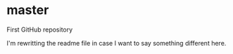 # master
First GitHub repository

I'm rewritting the readme file in case I want to say something different here.
